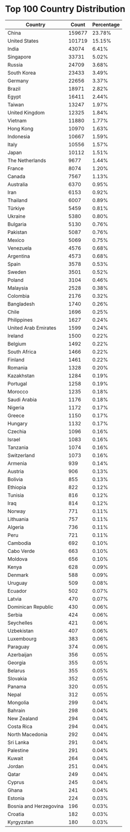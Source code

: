 # Top 100 Country Distribution
| Country | Count | Percentage |
|----|----|----|
| China | 159677 | 23.78% |
| United States | 101719 | 15.15% |
| India | 43074 | 6.41% |
| Singapore | 33731 | 5.02% |
| Russia | 24709 | 3.68% |
| South Korea | 23433 | 3.49% |
| Germany | 22656 | 3.37% |
| Brazil | 18971 | 2.82% |
| Egypt | 16411 | 2.44% |
| Taiwan | 13247 | 1.97% |
| United Kingdom | 12325 | 1.84% |
| Vietnam | 11880 | 1.77% |
| Hong Kong | 10970 | 1.63% |
| Indonesia | 10667 | 1.59% |
| Italy | 10556 | 1.57% |
| Japan | 10112 | 1.51% |
| The Netherlands | 9677 | 1.44% |
| France | 8074 | 1.20% |
| Canada | 7567 | 1.13% |
| Australia | 6370 | 0.95% |
| Iran | 6153 | 0.92% |
| Thailand | 6007 | 0.89% |
| Türkiye | 5459 | 0.81% |
| Ukraine | 5380 | 0.80% |
| Bulgaria | 5130 | 0.76% |
| Pakistan | 5087 | 0.76% |
| Mexico | 5069 | 0.75% |
| Venezuela | 4576 | 0.68% |
| Argentina | 4573 | 0.68% |
| Spain | 3578 | 0.53% |
| Sweden | 3501 | 0.52% |
| Poland | 3104 | 0.46% |
| Malaysia | 2528 | 0.38% |
| Colombia | 2176 | 0.32% |
| Bangladesh | 1740 | 0.26% |
| Chile | 1696 | 0.25% |
| Philippines | 1627 | 0.24% |
| United Arab Emirates | 1599 | 0.24% |
| Ireland | 1500 | 0.22% |
| Belgium | 1492 | 0.22% |
| South Africa | 1466 | 0.22% |
| Finland | 1461 | 0.22% |
| Romania | 1328 | 0.20% |
| Kazakhstan | 1284 | 0.19% |
| Portugal | 1258 | 0.19% |
| Morocco | 1235 | 0.18% |
| Saudi Arabia | 1176 | 0.18% |
| Nigeria | 1172 | 0.17% |
| Greece | 1150 | 0.17% |
| Hungary | 1132 | 0.17% |
| Czechia | 1096 | 0.16% |
| Israel | 1083 | 0.16% |
| Tanzania | 1074 | 0.16% |
| Switzerland | 1073 | 0.16% |
| Armenia | 939 | 0.14% |
| Austria | 906 | 0.13% |
| Bolivia | 855 | 0.13% |
| Ethiopia | 822 | 0.12% |
| Tunisia | 816 | 0.12% |
| Iraq | 814 | 0.12% |
| Norway | 771 | 0.11% |
| Lithuania | 757 | 0.11% |
| Algeria | 736 | 0.11% |
| Peru | 721 | 0.11% |
| Cambodia | 692 | 0.10% |
| Cabo Verde | 663 | 0.10% |
| Moldova | 656 | 0.10% |
| Kenya | 628 | 0.09% |
| Denmark | 588 | 0.09% |
| Uruguay | 509 | 0.08% |
| Ecuador | 502 | 0.07% |
| Latvia | 470 | 0.07% |
| Dominican Republic | 430 | 0.06% |
| Serbia | 424 | 0.06% |
| Seychelles | 421 | 0.06% |
| Uzbekistan | 407 | 0.06% |
| Luxembourg | 383 | 0.06% |
| Paraguay | 374 | 0.06% |
| Azerbaijan | 356 | 0.05% |
| Georgia | 355 | 0.05% |
| Belarus | 355 | 0.05% |
| Slovakia | 352 | 0.05% |
| Panama | 320 | 0.05% |
| Nepal | 312 | 0.05% |
| Mongolia | 299 | 0.04% |
| Bahrain | 298 | 0.04% |
| New Zealand | 294 | 0.04% |
| Costa Rica | 294 | 0.04% |
| North Macedonia | 292 | 0.04% |
| Sri Lanka | 291 | 0.04% |
| Palestine | 291 | 0.04% |
| Kuwait | 264 | 0.04% |
| Jordan | 251 | 0.04% |
| Qatar | 249 | 0.04% |
| Cyprus | 245 | 0.04% |
| Ghana | 241 | 0.04% |
| Estonia | 224 | 0.03% |
| Bosnia and Herzegovina | 196 | 0.03% |
| Croatia | 182 | 0.03% |
| Kyrgyzstan | 180 | 0.03% |

